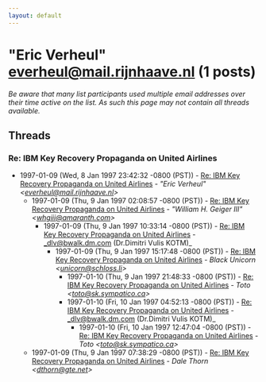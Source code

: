 ```yaml
---
layout: default
---
```


# "Eric Verheul" <everheul@mail.rijnhaave.nl> (1 posts)

_Be aware that many list participants used multiple email addresses over their time active on the list. As such this page may not contain all threads available._

## Threads

### Re: IBM Key Recovery Propaganda on United Airlines
+ 1997-01-09 (Wed, 8 Jan 1997 23:42:32 -0800 (PST)) - [Re: IBM Key Recovery Propaganda on United Airlines](/archive/1997/01/c674d8600b57cbbed5266fbf55b88d2233f92015d4cc20bc0c5ff135ca68148d) - _"Eric Verheul" \<everheul@mail.rijnhaave.nl\>_
  + 1997-01-09 (Thu, 9 Jan 1997 02:08:57 -0800 (PST)) - [Re: IBM Key Recovery Propaganda on United Airlines](/archive/1997/01/c540faa0e7fea23fc6a698943415a94d65158fa1b161a0b940ef3ea09a0a256d) - _"William H. Geiger III" \<whgiii@amaranth.com\>_
    + 1997-01-09 (Thu, 9 Jan 1997 10:33:14 -0800 (PST)) - [Re: IBM Key Recovery Propaganda on United Airlines](/archive/1997/01/fa4e2e9db5c54de6790966d486eb3dcd6a1f38924a091389827a79a66c4cf070) - _dlv@bwalk.dm.com (Dr.Dimitri Vulis KOTM)_
      + 1997-01-09 (Thu, 9 Jan 1997 15:17:48 -0800 (PST)) - [Re: IBM Key Recovery Propaganda on United Airlines](/archive/1997/01/77b61cebfdeac2e25e53dde54a9cf6fb4d0e225c42ae30b61cd501eaacde0aed) - _Black Unicorn \<unicorn@schloss.li\>_
        + 1997-01-10 (Thu, 9 Jan 1997 21:48:33 -0800 (PST)) - [Re: IBM Key Recovery Propaganda on United Airlines](/archive/1997/01/20dbac660d43fcd60d0cccb32a2497758e05936bd44ad2bcbe72d679b8b5c429) - _Toto \<toto@sk.sympatico.ca\>_
        + 1997-01-10 (Fri, 10 Jan 1997 04:52:13 -0800 (PST)) - [Re: IBM Key Recovery Propaganda on United Airlines](/archive/1997/01/da7b622d528727c625fa0044af9bb2e175ddbefdb79107d6cdb3ab6f9581c068) - _dlv@bwalk.dm.com (Dr.Dimitri Vulis KOTM)_
          + 1997-01-10 (Fri, 10 Jan 1997 12:47:04 -0800 (PST)) - [Re: IBM Key Recovery Propaganda on United Airlines](/archive/1997/01/378264d204641a4b63bfac9b68faeb136fbd99f0f5b94ed79ab5a050452fa499) - _Toto \<toto@sk.sympatico.ca\>_
  + 1997-01-09 (Thu, 9 Jan 1997 07:38:29 -0800 (PST)) - [Re: IBM Key Recovery Propaganda on United Airlines](/archive/1997/01/3c674a1432599fefb01ebb80e13546af73e458eed77fe8ccdaf962e7b79f4f9d) - _Dale Thorn \<dthorn@gte.net\>_

